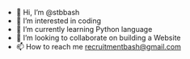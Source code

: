 - 👋 Hi, I’m @stbbash
- 👀 I’m interested in coding 
- 🌱 I’m currently learning Python language 
- 💞️ I’m looking to collaborate on building a Website 
- 📫 How to reach me recruitmentbash@gmail.com

<!---
stbbash/stbbash is a ✨ special ✨ repository because its `README.md` (this file) appears on your GitHub profile.
You can click the Preview link to take a look at your changes.
--->
